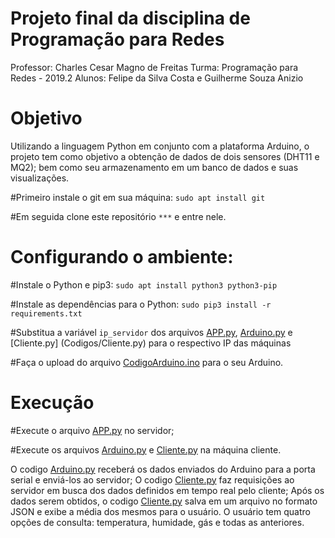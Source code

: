 # Projeto final da disciplina de Programação para Redes

Professor: Charles Cesar Magno de Freitas
Turma: Programação para Redes - 2019.2
Alunos: Felipe da Silva Costa e Guilherme Souza Anizio

# Objetivo

Utilizando a linguagem Python em conjunto com a plataforma Arduino, o projeto tem como objetivo a obtenção de dados de dois sensores (DHT11 e MQ2);
bem como seu armazenamento em um banco de dados e suas visualizações.

#Primeiro instale o git em sua máquina: ```sudo apt install git```

#Em seguida clone este repositório ```***``` e entre nele.

# Configurando o ambiente:
  #Instale o Python e pip3: ```sudo apt install python3 python3-pip```
  
  #Instale as dependências para o Python: ```sudo pip3 install -r requirements.txt ```
  
  #Substitua a variável ```ip_servidor``` dos arquivos [APP.py](Codigos/APP.py), [Arduino.py](Codigos/Arduino.py) e [Cliente.py]   (Codigos/Cliente.py) para o respectivo IP das máquinas
  
  #Faça o upload do arquivo [CodigoArduino.ino](Arduino/CodigoArduino.ino) para o seu Arduino.

# Execução

  #Execute o arquivo [APP.py](Codigos/APP.py) no servidor;
  
  #Execute os arquivos [Arduino.py](Codigos/Arduino.py) e [Cliente.py](Codigos/Cliente.py) na máquina cliente.


  O codigo [Arduino.py](Codigo/Arduino.py) receberá os dados enviados do Arduino para a porta serial e enviá-los ao servidor;
  O codigo [Cliente.py](Codigo/Cliente.py) faz requisições ao servidor em busca dos dados definidos em tempo real pelo cliente;
  Após os dados serem obtidos, o codigo [Cliente.py](Codigos/Cliente.py) salva em um arquivo no formato JSON e exibe a média     dos mesmos para o usuário. O usuário tem quatro opções de consulta: temperatura, humidade, gás e todas as anteriores.
